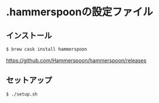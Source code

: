 # .hammerspoonの設定ファイル

## インストール

```sh
$ brew cask install hammerspoon
```

https://github.com/Hammerspoon/hammerspoon/releases

## セットアップ

```sh
$ ./setup.sh
```
